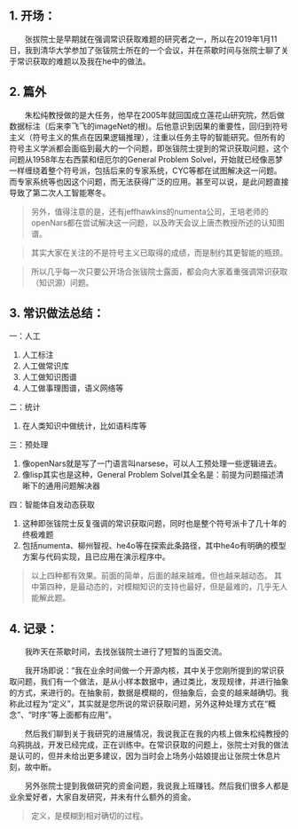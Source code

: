 ## 1. 开场：

　　张拔院士是早期就在强调常识获取难题的研究者之一，所以在2019年1月11日，我到清华大学参加了张钹院士所在的一个会议，并在茶歇时间与张院士聊了关于常识获取的难题以及我在he中的做法。

## 2. 篇外

　　朱松纯教授做的是大任务，他早在2005年就回国成立莲花山研究院，然后做数据标注（后来李飞飞的imageNet的根)。后他意识到因果的重要性，回归到符号主义（符号主义的焦点在因果逻辑推理），注重以任务主导的智能研究。但所有的符号主义学派都会面临到最大的一个问题，即张钹院士提到的常识获取问题，这个问题从1958年左右西蒙和纽厄尔的General Problem Solvel，开始就已经像恶梦一样缠绕着整个符号派，包括后来的专家系统，CYC等都在试图解决这一问题。而专家系统等也因这个问题，而无法获得广泛的应用。甚至可以说，是此问题直接导致了第二次人工智能寒冬。

> 另外，值得注意的是，还有jeffhawkins的numenta公司，王培老师的openNars都在尝试解决这一问题，以及昨天会议上唐杰教授所述的认知图谱。

> 其实大家在关注的不是符号主义已取得的成绩，而是制约其更智能的瓶颈。

> 所以几乎每一次只要公开场合张钹院士露面，都会向大家着重强调常识获取（知识源）问题。

## 3. 常识做法总结：

一：人工
1. 人工标注
2. 人工做常识库
3. 人工做知识图谱
4. 人工做事理图谱，语义网络等


二：统计
1. 在人类知识中做统计，比如语料库等


三：预处理
1. 像openNars就是写了一门语言叫narsese，可以人工预处理一些逻辑进去。
2. 像lisp其实也是这种，General Problem Solvel其全名是：前提为问题描述清晰下的通用问题解决器


四：智能体自发动态获取
1. 这种即张钹院士反复强调的常识获取问题，同时也是整个符号派卡了几十年的终极难题
2. 包括numenta、柳州智视、he4o等在探索此条路径，其中he4o有明确的模型方案与代码实现，且已应用在演示程序中。


> 以上四种都有效果。前面的简单，后面的越来越难。但也越来越动态。
其中第四种，是最动态的，对模糊知识的支持也最好，但是最难的，几乎无人能解此题。

## 4. 记录：
　　我昨天在茶歇时间，去找张钹院士进行了短暂的当面交流。

　　我开场即说：“我在业余时间做一个开源内核，其中关于您刚所提到的常识获取问题，我们有一个做法，是从小样本数据中，通过类比，发现规律，并进行抽象的方式，来进行的。在抽象前，数据是模糊的，但抽象后，会变的越来越确切。我称此过程为“定义”，其实就是您所说的常识获取问题，另外这种处理方式在“概念”、“时序”等上面都有应用”。

　　然后我们聊到关于我研究的进展情况，我说我正在我的内核上做朱松纯教授的乌鸦挑战，开发已经完成，正在训练中。在常识获取的问题上，张院士对我的做法是认可的，但并未给出更多建议，因为当时会上场务小姑娘提出让张院士休息片刻，故中断。

　　另外张院士提到我做研究的资金问题，我说我上班赚钱。然后我们很多人都是业余爱好者，大家自发研究，并未有什么额外的资金。

> 定义，是模糊到相对确切的过程。
